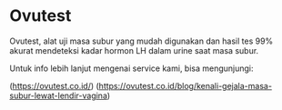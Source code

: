# Ovutest
Ovutest, alat uji masa subur yang mudah digunakan dan hasil tes 99% akurat mendeteksi kadar hormon LH dalam urine saat masa subur.

Untuk info lebih lanjut mengenai service kami, bisa mengunjungi:

(https://ovutest.co.id/)
(https://ovutest.co.id/blog/kenali-gejala-masa-subur-lewat-lendir-vagina)
